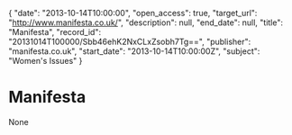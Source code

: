 {
  "date": "2013-10-14T10:00:00", 
  "open_access": true, 
  "target_url": "http://www.manifesta.co.uk/", 
  "description": null, 
  "end_date": null, 
  "title": "Manifesta", 
  "record_id": "20131014T100000/Sbb46ehK2NxCLxZsobh7Tg==", 
  "publisher": "manifesta.co.uk", 
  "start_date": "2013-10-14T10:00:00Z", 
  "subject": "Women's Issues"
}

# Manifesta

None